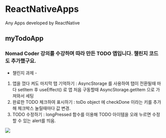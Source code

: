 # ReactNativeApps
Any Apps developed by ReactNative

## myTodoApp
### Nomad Coder 강의를 수강하며 따라 만든 TODO 앱입니다. 챌린지 코드도 추가했구요.
- 챌린지 과제 -
1. 앱을 껐다 켜도 마지막 탭 기억하기
: AsyncStorage 를 사용하여 탭이 전환될때 마다 setItem 후 useEffect() 로 앱 처음 구동할때 AsyncStorage.getItem 으로 가져와서 세팅
2. 완료한 TODO 체크하여 표시하기
: toDo object 에 checkDone 이라는 키를 추가해 체크박스 눌릴때마다 값 변경. 
3. TODO 수정하기
: longPressed 함수를 이용해 TODO 아이템을 오래 누르면 수정할 수 있는 alert를 띄움.
<img src="https://user-images.githubusercontent.com/56333934/216771079-efdd5140-8c55-4ad9-97a6-3b0bd43d0b18.gif" >


